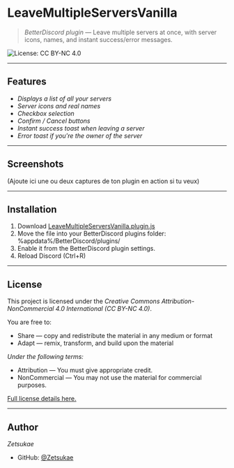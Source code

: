 # LeaveMultipleServersVanilla

> *BetterDiscord plugin* — Leave multiple servers at once, with server icons, names, and instant success/error messages.

![License: CC BY-NC 4.0](https://img.shields.io/badge/License-CC%20BY--NC%204.0-lightgrey.svg)

---

## Features

- *Displays a list of all your servers*
- *Server icons and real names*
- *Checkbox selection*
- *Confirm / Cancel buttons*
- *Instant success toast when leaving a server*
- *Error toast if you're the owner of the server*

---

## Screenshots

(Ajoute ici une ou deux captures de ton plugin en action si tu veux)

---

## Installation

1. Download [LeaveMultipleServersVanilla.plugin.js](./LeaveMultipleServersVanilla.plugin.js)
2. Move the file into your BetterDiscord plugins folder: %appdata%/BetterDiscord/plugins/
3. Enable it from the BetterDiscord plugin settings.
4. Reload Discord (Ctrl+R)

---

## License

This project is licensed under the *Creative Commons Attribution-NonCommercial 4.0 International (CC BY-NC 4.0)*.

You are free to:
- Share — copy and redistribute the material in any medium or format
- Adapt — remix, transform, and build upon the material

*Under the following terms:*
- Attribution — You must give appropriate credit.
- NonCommercial — You may not use the material for commercial purposes.

[Full license details here.](https://creativecommons.org/licenses/by-nc/4.0/)

---

## Author

*Zetsukae*

- GitHub: [@Zetsukae](https://github.com/Zetsukae)
